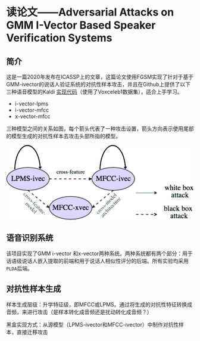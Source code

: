 # 读论文——Adversarial Attacks on GMM I-Vector Based Speaker Verification Systems

## 简介

这是一篇2020年发布在ICASSP上的文章，这篇论文使用FGSM实现了针对于基于GMM-ivector的说话人验证系统的对抗性样本攻击，并且在Github上提供了以下三种语音模型的Kaldi [实现代码](https://github.com/lixucuhk/adversarial-attack-on-GMM-i-vector-based-speaker-verification-systems)（使用了Voxceleb1数据集），适合上手学习。

- i-vector-lpms
- i-vector-mfcc
- x-vector-mfcc

三种模型之间的关系如图，每个箭头代表了一种攻击设置，箭头方向表示使用尾部的模型生成的对抗性样本去攻击头部所指的模型。

![li2-p5-li-large](../assets/img/posts/2020-09-24-Paper_Read_1/li2-p5-li-large.gif)

## 语音识别系统

该项目实现了GMM i-vector 和x-vector两种系统。两种系统都有两个部分：用于话语级说话人嵌入提取的前端和用于说话人相似性评分的后端。所有实验均采用``PLDA``后端。

## 对抗性样本生成

样本生成层级：升学特征级，即MFCC或LPMS。通过将生成的对抗性特征转换成音频，来进行攻击（是样本转化成音频还是扰动转化成音频？）

黑盒实现方式：从源模型（LPMS-ivector和MFCC-ivector）中制作对抗性样本，直接迁移攻击









